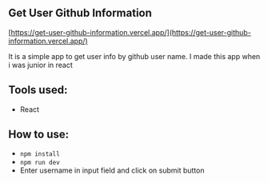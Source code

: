 ## Get User Github Information

[https://get-user-github-information.vercel.app/](https://get-user-github-information.vercel.app/)

It is a simple app to get user info by github user name. I made this app when i was junior in react

## Tools used:
- React

## How to use:
- `npm install`
- `npm run dev`
- Enter username in input field and click on submit button
